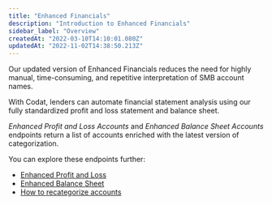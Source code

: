 ```yaml
---
title: "Enhanced Financials"
description: "Introduction to Enhanced Financials"
sidebar_label: "Overview"
createdAt: "2022-03-10T14:10:01.080Z"
updatedAt: "2022-11-02T14:38:50.213Z"
---
```


Our updated version of Enhanced Financials reduces the need for highly manual, time-consuming, and repetitive interpretation of SMB account names. 

With Codat, lenders can automate financial statement analysis using our fully standardized profit and loss statement and balance sheet.

_Enhanced Profit and Loss Accounts_ and _Enhanced Balance Sheet Accounts_ endpoints return a list of accounts enriched with the latest version of categorization. 

You can explore these endpoints further: 

- [Enhanced Profit and Loss](/assess/enhanced-financials/profit-and-loss-accounts)
- [Enhanced Balance Sheet](/assess/enhanced-financials/balance-sheet-accounts)
- [How to recategorize accounts](/assess/enhanced-financials/categorize-accounts)
